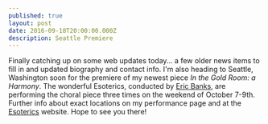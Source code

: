 ```yaml
---
published: true
layout: post
date: 2016-09-18T20:00:00.000Z
description: Seattle Premiere
---
```



Finally catching up on some web updates today... a few older news items to fill in and updated biography and contact info.  I'm also heading to Seattle, Washington soon for the premiere of my newest piece _In the Gold Room: a Harmony_.  The wonderful Esoterics, conducted by [Eric Banks](http://ericbanks.com/), are performing the choral piece three times on the weekend of October 7-9th.  Further info about exact locations on my performance page and at the [Esoterics](http://www.theesoterics.org/) website.  Hope to see you there!
